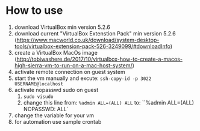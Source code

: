 # How to use #
1. download VirtualBox min version 5.2.6
2. download current "VirtualBox Extenstion Pack" min version 5.2.6 (https://www.macworld.co.uk/download/system-desktop-tools/virtualbox-extension-pack-526-3249099/#downloadInfo)
3. create a VirtualBox MacOs image (http://tobiwashere.de/2017/10/virtualbox-how-to-create-a-macos-high-sierra-vm-to-run-on-a-mac-host-system/)
4. activate remote connection on guest system
5. start the vm manually and excute: `ssh-copy-id -p 3022 USERNAME@localhost`
6. activate nopasswd sudo on guest
      1. `sudo visudo`
	  2. change this line from: `%admin ALL=(ALL) ALL` to:    ``%admin ALL=(ALL) NOPASSWD: ALL`
7. change the variable for your vm
8. for automation use sample crontab
